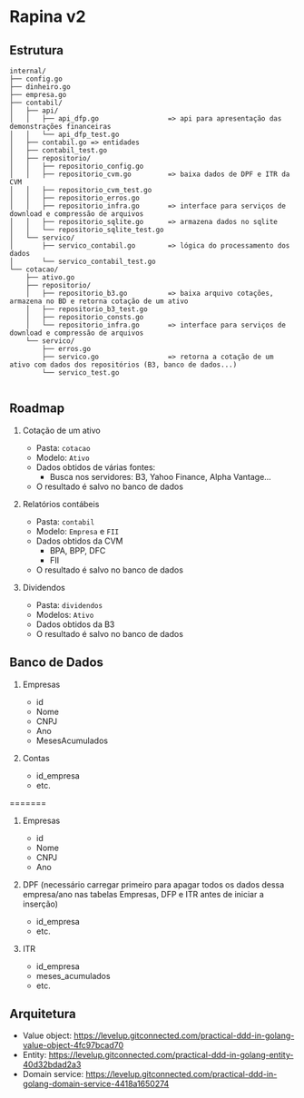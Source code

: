 # Rapina v2
## Estrutura

```
internal/
├── config.go
├── dinheiro.go
├── empresa.go
├── contabil/
│   ├── api/
│   │   ├── api_dfp.go                 => api para apresentação das demonstrações financeiras
│   │   └── api_dfp_test.go
│   ├── contabil.go => entidades
│   ├── contabil_test.go
│   ├── repositorio/
│   │   ├── repositorio_config.go
│   │   ├── repositorio_cvm.go         => baixa dados de DPF e ITR da CVM
│   │   ├── repositorio_cvm_test.go
│   │   ├── repositorio_erros.go
│   │   ├── repositorio_infra.go       => interface para serviços de download e compressão de arquivos
│   │   ├── repositorio_sqlite.go      => armazena dados no sqlite
│   │   └── repositorio_sqlite_test.go
│   └── servico/
│       ├── servico_contabil.go        => lógica do processamento dos dados
│       └── servico_contabil_test.go
└── cotacao/
    ├── ativo.go
    ├── repositorio/
    │   ├── repositorio_b3.go          => baixa arquivo cotações, armazena no BD e retorna cotação de um ativo
    │   ├── repositorio_b3_test.go
    │   ├── repositorio_consts.go
    │   └── repositorio_infra.go       => interface para serviços de download e compressão de arquivos
    └── servico/
        ├── erros.go
        ├── servico.go                 => retorna a cotação de um ativo com dados dos repositórios (B3, banco de dados...)
        └── servico_test.go


```

## Roadmap

1. Cotação de um ativo
    * Pasta: `cotacao`
    * Modelo: `Ativo`
    * Dados obtidos de várias fontes:
        * Busca nos servidores: B3, Yahoo Finance, Alpha Vantage...
    * O resultado é salvo no banco de dados

2. Relatórios contábeis
    * Pasta: `contabil`
    * Modelo: `Empresa` e `FII`
    * Dados obtidos da CVM
        * BPA, BPP, DFC
        * FII
    * O resultado é salvo no banco de dados

3. Dividendos
    * Pasta: `dividendos`
    * Modelos: `Ativo`
    * Dados obtidos da B3
    * O resultado é salvo no banco de dados


## Banco de Dados

1. Empresas
    * id
    * Nome
    * CNPJ
    * Ano
    * MesesAcumulados

2. Contas
    * id_empresa
    * etc.

=======

1. Empresas
    * id
    * Nome
    * CNPJ
    * Ano

2. DPF (necessário carregar primeiro para apagar todos os 
dados dessa empresa/ano nas tabelas Empresas, DFP e ITR antes de iniciar a inserção)
    * id_empresa
    * etc.

3. ITR
    * id_empresa
    * meses_acumulados
    * etc.

## Arquitetura

* Value object: https://levelup.gitconnected.com/practical-ddd-in-golang-value-object-4fc97bcad70
* Entity: https://levelup.gitconnected.com/practical-ddd-in-golang-entity-40d32bdad2a3
* Domain service: https://levelup.gitconnected.com/practical-ddd-in-golang-domain-service-4418a1650274
